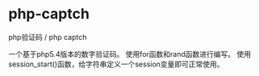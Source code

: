 # php-captch
php验证码 / php captch

一个基于php5.4版本的数字验证码。
使用for函数和rand函数进行编写。
使用session_start()函数，给字符串定义一个session变量即可正常使用。
